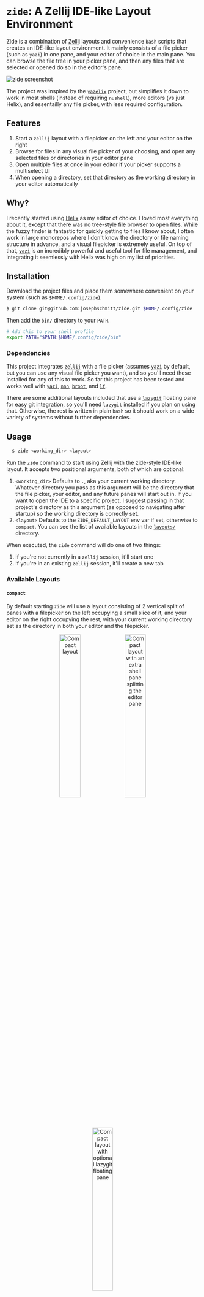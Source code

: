 # `zide`: A Zellij IDE-like Layout Environment

Zide is a combination of [Zellij](https://zellij.dev) layouts and convenience `bash` scripts that creates an IDE-like layout environment. It mainly consists of a file picker (such as `yazi`) in one pane, and your editor of choice in the main pane. You can browse the file tree in your picker pane, and then any files that are selected or opened do so in the editor's pane.

![zide screenshot](https://github.com/user-attachments/assets/6b26f0af-1a3e-486a-a395-e6f4cc6c355b)

The project was inspired by the [`yazelix`](https://github.com/luccahuguet/yazelix) project, but simplifies it down to work in most shells (instead of requiring `nushell`), more editors (vs just Helix), and essentailly any file picker, with less required configuration.

## Features

1. Start a `zellij` layout with a filepicker on the left and your editor on the right
1. Browse for files in any visual file picker of your choosing, and open any selected files or directories in your editor pane
1. Open multiple files at once in your editor if your picker supports a multiselect UI
1. When opening a directory, set that directory as the working directory in your editor automatically 

## Why?

I recently started using [Helix](https://helix-editor.com) as my editor of choice. I loved most everything about it, except that there was no tree-style file browser to open files. While the fuzzy finder is fantastic for quickly getting to files I know about, I often work in large monorepos where I don't know the directory or file naming structure in advance, and a visual filepicker is extremely useful. On top of that, [`yazi`](https://yazi-rs.github.io) is an incredibly powerful and useful tool for file management, and integrating it seemlessly with Helix was high on my list of priorities.

## Installation

Download the project files and place them somewhere convenient on your system (such as `$HOME/.config/zide`).

```sh
$ git clone git@github.com:josephschmitt/zide.git $HOME/.config/zide
```

Then add the `bin/` directory to your `PATH`.
```sh
# Add this to your shell profile
export PATH="$PATH:$HOME/.config/zide/bin"
```

### Dependencies

This project integrates [`zellij`](https://zellij.dev) with a file picker (assumes [`yazi`](https://yazi-rs.github.io) by default, but you can use any visual file picker you want), and so you'll need these installed for any of this to work. So far this project has been tested and works well with [`yazi`](https://yazi-rs.github.io/), [`nnn`](https://github.com/jarun/nnn), [`broot`](https://dystroy.org/broot/), and [`lf`](https://github.com/gokcehan/lf).

There are some additional layouts included that use a [`lazygit`](https://github.com/jesseduffield/lazygit) floating pane for easy git integration, so you'll need `lazygit` installed if you plan on using that. Otherwise, the rest is written in plain `bash` so it should work on a wide variety of systems without further dependencies.

## Usage

```sh
  $ zide <working_dir> <layout>
```

Run the `zide` command to start using Zellij with the zide-style IDE-like layout. It accepts two positional arguments, both of which are optional:

1. `<working_dir>` Defaults to `.`, aka your current working directory. Whatever directory you pass as this argument will be the directory that the file picker, your editor, and any future panes will start out in. If you want to open the IDE to a specific project, I suggest passing in that project's directory as this argument (as opposed to navigating after startup) so the working directory is correctly set.
1. `<layout>` Defaults to the `ZIDE_DEFAULT_LAYOUT` env var if set, otherwise to `compact`. You can see the list of available layouts in the [`layouts/`](./layouts) directory.

When executed, the `zide` command will do one of two things:

1. If you're not currently in a `zellij` session, it'll start one
1. If you're in an existing `zellij` session, it'll create a new tab

### Available Layouts

#### `compact` 
By default starting `zide` will use a layout consisting of 2 vertical split of panes with a filepicker on the left occupying a small slice of it, and your editor on the right occupying the rest, with your current working directory set as the directory in both your editor and the filepicker.
<p align="center">
  <img alt="Compact layout" src="https://github.com/user-attachments/assets/62f09161-eb0a-4584-a174-8a2f3ad640c3" width=33% />
  <img alt="Compact layout with an extra shell pane splitting the editor pane" src="https://github.com/user-attachments/assets/f8584284-99ca-407d-a808-54e82f6a948c" width=33% />
  <img alt="Compact layout with optional lazygit floating pane" src="https://github.com/user-attachments/assets/e9ba8637-986c-48dc-9f19-0117ea3086ed" width=33% />

</p>

#### `wide`
The `wide` layout is similar to the default one, but with a 3rd, 100-column wide pane to the right. The two layouts also differ slightly in how the swap layouts work.
<p align="center">
  <img alt="Wide layout showing 3 vertical columns" src="https://github.com/user-attachments/assets/4c4c3881-6855-4b66-81c0-f5b18d8869a5" width=85% />
</p>

#### `stacked`
The `stacked` layout uses Zellij's pane stacking feature to create 3 horizontal panes stacked on top of each other, but only 1 pane is visible at any one time. Switching panes will then make that pane visible, and collapse the rest.
<p align="center">
  <img alt="Stacked layout with the file picker pane selected" src="https://github.com/user-attachments/assets/7fe1941a-12bd-4cf1-9bf8-86266784d55d" width=33% />
  <img alt="Stacked layout with the editor pane selected" src="https://github.com/user-attachments/assets/554cd950-55b4-49be-ba55-9fe99a181cc4" width=33% />
  <img alt="Stacked layout with the shell pane selected" src="https://github.com/user-attachments/assets/49dd43b1-5655-472e-b989-dd4a101bf81e" width=33% />
</p>
---

Each default layout also includes a `_lazygit` variant that includes a pane running `lazygit` for easier git access. Any additional layouts you add or configure in the zide `layouts/` directory will be available to use from the `zide` command, and will be git ignored.

## Configuration

```sh
$ zide --help
```

For basic help, you can use the `-h` or `--help` flags on any of the available commands to get details on how to configure them.

### Custom Layouts

If you want to make your own layouts, duplicate any of the built-in layouts in the `layouts/` directory and give them custom names. You'll be able to refer to those names when providing a custom layout to the `zide` command.

You can make any type of layout you like and use any and all of Zellij's awesome layout features. The one absolute requirement is that **your editor pane must be next to the picker pane**. There's no way to uniquely identify the different panes in `zellij` (outside of a plugin, anyway), therefore these scripts depend on calling `zellij action focus-next-pane` to focus your editor from your picker.

### Environment Variables

This project provides customization via the use of environment variables:

1. `ZIDE_DEFAULT_LAYOUT`: Default layout. Available layouts can be found in the zide `layouts/` directory. Feel free to add some layouts of your own here (they're gitignore'd).
1. `ZIDE_FILE_PICKER`: The file picker command to use, defaults to `yazi` if none is set.
1. `ZIDE_USE_YAZI_CONFIG`: When using `yazi` as a file picker, this will point it to the `yazi/yazi.toml` included with this project instead of using the default config. This config sets `yazi`'s ratio so that it operates in a single pane mode, which is more similar to how IDE's work. If you want to continue using your standard `yazi` config, set this env var to `false` (defaults to `true`). Alternatively, if you want to point to a different custom config directory, set this env var to that value.
1. `ZIDE_USE_LF_CONFIG`: Same idea as `ZIDE_USE_YAZI_CONFIG`, but for `lf` as the picker. This project includes a basic custom config to run `lf` in single pane mode, which you can turn off by setting this env var to `false`. Or, if you want to point it to your own config to use with zide, set the env var to that value.

You probably don't ever need to customize these env vars unless you use an editor that is _very_ different from the standard modal editors, but I've included the documentation here for completeness:

1. `ZIDE_EDITOR_CMD_MODE`: Character to open command mode in editor. In editors such as Helix and NeoVim, this is the `:`.
1. `ZIDE_EDITOR_CD_CMD`: Editor command to change the editor's current working directory. In Helix and NeoVim, this is `cd`.

### File Picker Configurations

#### [Yazi](https://yazi-rs.github.io/)

If you're using `yazi` and want to use a custom config other than your default and the one included in this project, you can point to a custom config directory in the `ZIDE_USE_YAZI_CONFIG` var.

```toml
# ~/.config/yazi-custom/yazi.toml

[manager]
ratio = [0, 1, 0]
show-hidden = true
# Some more config options here
```

```sh
export ZIDE_USE_YAZI_CONFIG="$HOME/.config/yazi-custom"
```

This will use that config when running in zide, but not when running `yazi` normally.

#### [nnn](https://github.com/jarun/nnn)

When using zide with `nnn` as your filepicker you'll have to make sure to set `NNN_OPENER` to point to `zide-edit`:

```sh
export ZIDE_FILE_PICKER="nnn -e"
export NNN_OPENER="zide-edit"
```

This makes sure that `nnn` will use zide to open your files when you select them.

#### [lf](https://github.com/gokcehan/lf)

When using zide with `lf`, you'll probably want to start it in single column mode. Similarly to Yazi above, zide comes with a simple config file it points to when using `lf` that turns this on by default called `ZIDE_USE_LF_CONFIG`. Similarly, set it to `false` to disable it, or give it a value to point it to a config outside of this project.

```env
# ~/.config/custom-configs/lf/lfrc
set preview false
set ratios 1
```

```sh
export ZIDE_USE_LF_CONFIG="~/.config/custom-configs"
```

## How it works

This project consists of 4 parts:

1. Pre-configured `zellij` layouts
1. The `zide` command to launch you into zide mode
1. A wrapper script around launching file pickers called `zide-pick`
1. A wrapper script that controls opening files in your editor called `zide-edit`

### `zide`

The main `zide` command controls opening new `zide` tabs, either in an existing session if inside one or starting a new one. It sets some environment variables, updates the working directory, and starts `zellij`.

### `zide-pick`

The `zide-pick` command is a small wrapper around the file pickers. It handles launching the correct picker based on either the `--picker` flag or the `ZIDE_FILE_PICKER` environment variable. This lets us avoid having to hard-code what picker to use in our layouts.

It also has one more very important job, which is changing the `EDITOR` env var to be `zide-edit` instead of your actual editor, so that the pickers open up our script instead of the real editor when picking files.

### `zide-edit`

The `zide-edit` command takes the place of your `EDITOR`. Instead of launching your `EDITOR`, it automates switching to your open editor pane, and sends it the correct `zellij` action commands so that it opens those files in the open editor pane.

---

Conceptually, this is the basic flow of the system.

We start up `zellij` with our layout (say two panes, left is `yazi` via our `zide-pick` wrapper script, and right is our editor, `hx`). When you choose files in `yazi`, `yazi` will attempt to open those files in `EDITOR`, which now points to `zide-edit`. The `zide-edit` script then switches the focused pane using `zellij action focus-next-pane` (which hopefully is the pane with your editor). It then writes the following commands to the pane to execute in the editor:

1. `zellij action write 27`: This sends the `<ESC>` key, to force us into Normal mode in your editor.
1. `zellij action write-chars :open file1.txt subdir/file2.txt`: This essentially just sends the `:open file1.txt subdir/file2.txt` command to your editor, which will tell it to open those files.
1. `zellij action write-chars :cd subdir/`: **If you chose a directory** in your filepicker it'll also send the `cd` command to set the working directory to that directory in your editor.
1. `zellij action write 13`: Send the `<ENTER>` key to submit the commands.
